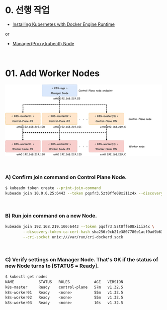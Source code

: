 # 0. 선행 작업

- [Installing Kubernetes with Docker Engine Runtime](https://github.com/revenge1005/k8s-cluster-setup/tree/main/02.%20Container%20runtime/02-01.%20Docker%20Engine)

or 

- [Manager(Proxy,kubectl) Node](https://github.com/revenge1005/k8s-cluster-setup/tree/main/03.%20multi-node_Dashboard/03-1.%20Manager(Proxy%2Ckubectl)%20Node)

<br>

# 01. Add Worker Nodes

![multi-node](https://github.com/revenge1005/k8s-cluster-setup/blob/main/multi-node-configuration.png)

<BR>

### A) Confirm join command on Control Plane Node.

```bash
$ kubeadm token create --print-join-command
kubeadm join 10.0.0.25:6443 --token pqsfr3.5zt0ffe08xi1iz4x --discovery-token-ca-cert-hash sha256:9cb21e3807780e1acf9ad9b6369ce54b1141ecf007d099675b23b6c3368494c9
```

<BR>

### B) Run join command on a new Node.

```bash
kubeadm join 192.168.219.100:6443 --token pqsfr3.5zt0ffe08xi1iz4x \
        --discovery-token-ca-cert-hash sha256:9cb21e3807780e1acf9ad9b6369ce54b1141ecf007d099675b23b6c3368494c9 \
        --cri-socket unix:///var/run/cri-dockerd.sock 
```

<BR>

### C) Verify settings on Manager Node. That's OK if the status of new Node turns to [STATUS = Ready].

```bash
$ kubectl get nodes
NAME           STATUS   ROLES           AGE   VERSION
k8s-master     Ready    control-plane   57m   v1.32.5
k8s-worker01   Ready    <none>          55m   v1.32.5
k8s-worker02   Ready    <none>          55m   v1.32.5
k8s-worker03   Ready    <none>          10s   v1.32.5
```